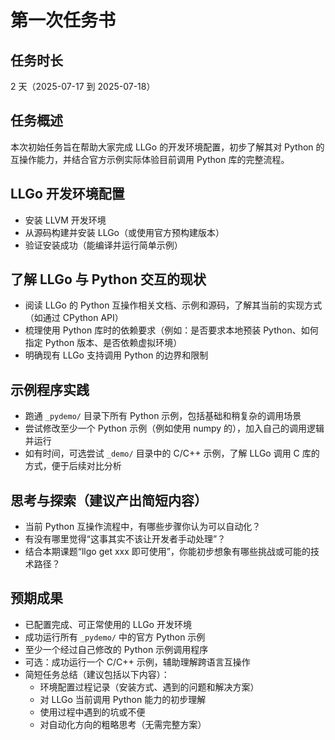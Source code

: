 # 第一次任务书

## 任务时长

2 天（2025-07-17 到 2025-07-18）

## 任务概述

本次初始任务旨在帮助大家完成 LLGo 的开发环境配置，初步了解其对 Python 的互操作能力，并结合官方示例实际体验目前调用 Python 库的完整流程。

## LLGo 开发环境配置

- 安装 LLVM 开发环境
- 从源码构建并安装 LLGo（或使用官方预构建版本）
- 验证安装成功（能编译并运行简单示例）

## 了解 LLGo 与 Python 交互的现状

- 阅读 LLGo 的 Python 互操作相关文档、示例和源码，了解其当前的实现方式（如通过 CPython API）
- 梳理使用 Python 库时的依赖要求（例如：是否要求本地预装 Python、如何指定 Python 版本、是否依赖虚拟环境）
- 明确现有 LLGo 支持调用 Python 的边界和限制

## 示例程序实践

- 跑通 `_pydemo/` 目录下所有 Python 示例，包括基础和稍复杂的调用场景
- 尝试修改至少一个 Python 示例（例如使用 numpy 的），加入自己的调用逻辑并运行
- 如有时间，可选尝试 `_demo/` 目录中的 C/C++ 示例，了解 LLGo 调用 C 库的方式，便于后续对比分析

## 思考与探索（建议产出简短内容）

- 当前 Python 互操作流程中，有哪些步骤你认为可以自动化？
- 有没有哪里觉得“这事其实不该让开发者手动处理”？
- 结合本期课题“llgo get xxx 即可使用”，你能初步想象有哪些挑战或可能的技术路径？

## 预期成果

- 已配置完成、可正常使用的 LLGo 开发环境
- 成功运行所有 `_pydemo/` 中的官方 Python 示例
- 至少一个经过自己修改的 Python 示例调用程序
- 可选：成功运行一个 C/C++ 示例，辅助理解跨语言互操作
- 简短任务总结（建议包括以下内容）：
  - 环境配置过程记录（安装方式、遇到的问题和解决方案）
  - 对 LLGo 当前调用 Python 能力的初步理解
  - 使用过程中遇到的坑或不便
  - 对自动化方向的粗略思考（无需完整方案）
